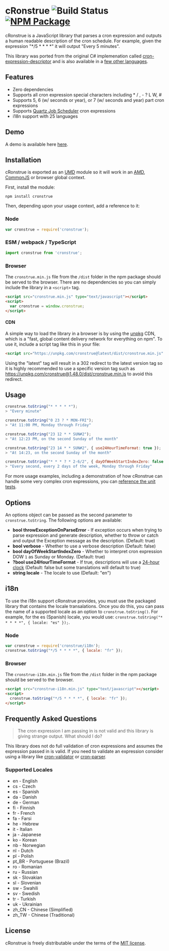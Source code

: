 # cRonstrue ![Build Status](https://github.com/bradymholt/cRonstrue/workflows/build/badge.svg) [![NPM Package](https://img.shields.io/npm/v/cronstrue.svg)](https://www.npmjs.com/package/cronstrue)

cRonstrue is a JavaScript library that parses a cron expression and outputs a human readable description of the cron schedule.  For example, given the expression "*/5 * * * *" it will output "Every 5 minutes".

This library was ported from the original C# implemenation called [cron-expression-descriptor](https://github.com/bradymholt/cron-expression-descriptor) and is also available in a [few other languages](https://github.com/bradymholt/cron-expression-descriptor#ports).

## Features
- Zero dependencies
- Supports all cron expression special characters including * / , - ? L W, #
- Supports 5, 6 (w/ seconds or year), or 7 (w/ seconds and year) part cron expressions
- Supports [Quartz Job Scheduler](http://www.quartz-scheduler.org/) cron expressions
- i18n support with 25 languages

## Demo

A demo is available here [here](http://bradymholt.github.io/cRonstrue/#cronstrue-demo).

## Installation
cRonstrue is exported as an [UMD](https://github.com/umdjs/umd) module so it will work in an [AMD](https://github.com/amdjs/amdjs-api/wiki/AMD), [CommonJS](http://wiki.commonjs.org/wiki/CommonJS) or browser global context.

First, install the module:

```
npm install cronstrue
```

Then, depending upon your usage context, add a reference to it:

### Node

```js
var cronstrue = require('cronstrue');
```

### ESM / webpack / TypeScript

```js
import cronstrue from 'cronstrue';
```

### Browser
 The `cronstrue.min.js` file from the `/dist` folder in the npm package should be served to the browser.  There are no dependencies so you can simply include the library in a `<script>` tag.

```html
<script src="cronstrue.min.js" type="text/javascript"></script>
<script>
  var cronstrue = window.cronstrue;
</script>
```

#### CDN

A simple way to load the library in a browser is by using the [unpkg](https://unpkg.com/) CDN, which is a
"fast, global content delivery network for everything on npm".  To use it, include a script tag like this in your file:

```html
<script src="https://unpkg.com/cronstrue@latest/dist/cronstrue.min.js" async></script>
```

Using the "latest" tag will result in a 302 redirect to the latest version tag so it is highly recommended to use a specific version tag such as https://unpkg.com/cronstrue@1.48.0/dist/cronstrue.min.js to avoid this redirect.

## Usage

```js
cronstrue.toString("* * * * *");
> "Every minute"

cronstrue.toString("0 23 ? * MON-FRI");
> "At 11:00 PM, Monday through Friday"

cronstrue.toString("23 12 * * SUN#2");
> "At 12:23 PM, on the second Sunday of the month"

cronstrue.toString("23 14 * * SUN#2", { use24HourTimeFormat: true });
> "At 14:23, on the second Sunday of the month"

cronstrue.toString("* * * ? * 2-6/2", { dayOfWeekStartIndexZero: false });
> "Every second, every 2 days of the week, Monday through Friday"
```

For more usage examples, including a demonstration of how cRonstrue can handle some very complex cron expressions, you can [reference the unit tests](https://github.com/bradymholt/cRonstrue/blob/master/test/cronstrue.ts).

## Options

An options object can be passed as the second parameter to `cronstrue.toString`.  The following options are available:

- **bool throwExceptionOnParseError** - If exception occurs when trying to parse expression and generate description, whether to throw or catch and output the Exception message as the description. (Default: true)
- **bool verbose** - Whether to use a verbose description (Default: false)
- **bool dayOfWeekStartIndexZero** - Whether to interpret cron expression DOW `1` as Sunday or Monday. (Default: true)
- **?bool use24HourTimeFormat** - If true, descriptions will use a [24-hour clock](https://en.wikipedia.org/wiki/24-hour_clock) (Default: false but some translations will default to true)
- **string locale** - The locale to use (Default: "en")

## i18n

To use the i18n support cRonstrue provides, you must use the packaged library that contains the locale transalations.  Once you do this, you can pass the name of a supported locale as an option to  `cronstrue.toString()`.  For example, for the es (Spanish) locale, you would use: `cronstrue.toString("* * * * *", { locale: "es" });`.

### Node
```js
var cronstrue = require('cronstrue/i18n');
cronstrue.toString("*/5 * * * *", { locale: "fr" });
```
### Browser
 The `cronstrue-i18n.min.js` file from the `/dist` folder in the npm package should be served to the browser.

```html
<script src="cronstrue-i18n.min.js" type="text/javascript"></script>
<script>
  cronstrue.toString("*/5 * * * *", { locale: "fr" });
</script>
```

## Frequently Asked Questions

> The cron expression I am passing in is not valid and this library is giving strange output.  What should I do?

This library does not do full validation of cron expressions and assumes the expression passed in is valid. If you need to validate an expression consider using a library like [cron-validator](https://www.npmjs.com/package/cron-validator) or [cron-parser](https://www.npmjs.com/package/cron-parser).

### Supported Locales

- en - English
- cs - Czech
- es - Spanish
- da - Danish
- de - German
- fi - Finnish
- fr - French
- fa - Farsi
- he - Hebrew
- it - Italian
- ja - Japanese
- ko - Korean
- nb - Norwegian
- nl - Dutch
- pl - Polish
- pt_BR - Portuguese (Brazil)
- ro - Romanian
- ru - Russian
- sk - Slovakian
- sl - Slovenian
- sw - Swahili
- sv - Swedish
- tr - Turkish
- uk - Ukrainian
- zh_CN - Chinese (Simplified)
- zh_TW - Chinese (Traditional)

## License

cRonstrue is freely distributable under the terms of the [MIT license](https://github.com/bradymholt/cronstrue/blob/master/LICENSE).
